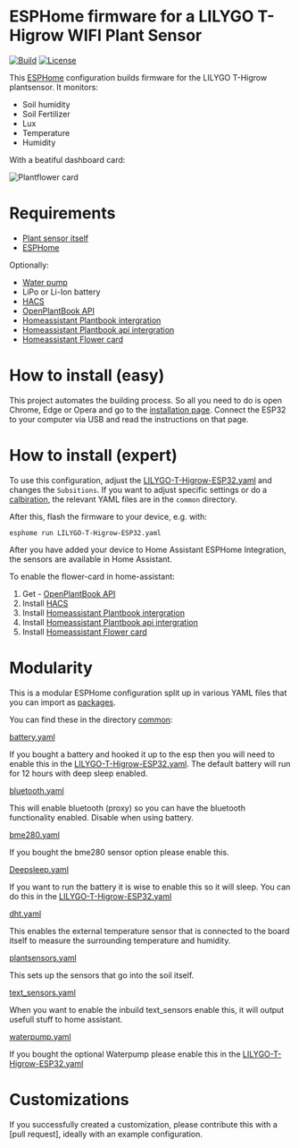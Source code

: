 # ESPHome firmware for a LILYGO T-Higrow WIFI Plant Sensor

[![Build](https://github.com/bruvv/LILYGO-T-Higrow-Esphome/actions/workflows/build.yml/badge.svg)](https://github.com/bruvv/LILYGO-T-Higrow-Esphome/actions/workflows/build.yml)
[![License](https://img.shields.io/github/license/bruvv/LILYGO-T-Higrow-Esphome.svg)](https://github.com/bruvv/LILYGO-T-Higrow-Esphome/blob/main/LICENSE)

This [ESPHome](https://esphome.io/) configuration builds firmware for the LILYGO T-Higrow plantsensor. It monitors:

- Soil humidity
- Soil Fertilizer
- Lux
- Temperature
- Humidity

With a beatiful dashboard card:

![Plantflower card](https://user-images.githubusercontent.com/203184/183286657-824a0e7f-a140-4d8e-8d6a-387070419dfd.png)

# Requirements

- [Plant sensor itself](https://s.click.aliexpress.com/e/_DlYOcRZ)
- [ESPHome](https://esphome.io/)

Optionally:

- [Water pump](https://s.click.aliexpress.com/e/_DdaMnMB)
- LiPo or Li-Ion battery
- [HACS](https://hacs.xyz/docs/setup/download/)
- [OpenPlantBook API](https://open.plantbook.io/)
- [Homeassistant Plantbook intergration](https://github.com/Olen/homeassistant-plant)
- [Homeassistant Plantbook api intergration](https://github.com/Olen/home-assistant-openplantbook)
- [Homeassistant Flower card](https://github.com/Olen/lovelace-flower-card/tree/new_plant)

# How to install (easy)

This project automates the building process. So all you need to do is open Chrome, Edge or Opera and go to the [installation page](https://bruvv.github.io/LILYGO-T-Higrow-Esphome). Connect the ESP32 to your computer via USB and read the instructions on that page.

# How to install (expert)

To use this configuration, adjust the [LILYGO-T-Higrow-ESP32.yaml](https://github.com/bruvv/LILYGO-T-Higrow-Esphome/blob/main/LILYGO-T-Higrow-ESP32.yaml) and changes the `Subsitions`. If you want to adjust specific settings or do a [calbiration](https://bruvv.github.io/LILYGO-T-Higrow-Esphome/#how-to-calibrate-the-lilygo-t-higrow-wifi-plant-sensor), the relevant YAML files are in the `common` directory.

After this, flash the firmware to your device, e.g. with:

```
esphome run LILYGO-T-Higrow-ESP32.yaml
```

After you have added your device to Home Assistant ESPHome Integration, the sensors are available in Home Assistant.

To enable the flower-card in home-assistant:

1. Get - [OpenPlantBook API](https://open.plantbook.io/)
2. Install [HACS](https://hacs.xyz/docs/setup/download/)
3. Install [Homeassistant Plantbook intergration](https://github.com/Olen/homeassistant-plant)
4. Install [Homeassistant Plantbook api intergration](https://github.com/Olen/home-assistant-openplantbook)
5. Install [Homeassistant Flower card](https://github.com/Olen/lovelace-flower-card/tree/new_plant)

# Modularity

This is a modular ESPHome configuration split up in various YAML files that you can import as [packages](https://esphome.io/guides/configuration-types.html#packages).

You can find these in the directory [common](https://github.com/bruvv/LILYGO-T-Higrow-Esphome/tree/main/common):

[battery.yaml](https://github.com/bruvv/LILYGO-T-Higrow-Esphome/blob/main/common/battery.yaml)

If you bought a battery and hooked it up to the esp then you will need to enable this in the [LILYGO-T-Higrow-ESP32.yaml](https://github.com/bruvv/LILYGO-T-Higrow-Esphome/blob/main/LILYGO-T-Higrow-ESP32.yaml). The default battery will run for 12 hours with deep sleep enabled.

[bluetooth.yaml](https://github.com/bruvv/LILYGO-T-Higrow-Esphome/blob/main/common/bluetooth.yaml)

This will enable bluetooth (proxy) so you can have the bluetooth functionality enabled. Disable when using battery.

[bme280.yaml](https://github.com/bruvv/LILYGO-T-Higrow-Esphome/blob/main/common/bme280.yaml)

If you bought the bme280 sensor option please enable this.

[Deepsleep.yaml](https://github.com/bruvv/LILYGO-T-Higrow-Esphome/blob/main/common/deepsleep.yaml)

If you want to run the battery it is wise to enable this so it will sleep. You can do this in the [LILYGO-T-Higrow-ESP32.yaml](https://github.com/bruvv/LILYGO-T-Higrow-Esphome/blob/main/LILYGO-T-Higrow-ESP32.yaml)

[dht.yaml](https://github.com/bruvv/LILYGO-T-Higrow-Esphome/blob/main/common/dht.yaml)

This enables the external temperature sensor that is connected to the board itself to measure the surrounding temperature and humidity.

[plantsensors.yaml](https://github.com/bruvv/LILYGO-T-Higrow-Esphome/blob/main/common/plantsensors.yaml)

This sets up the sensors that go into the soil itself.

[text_sensors.yaml](https://github.com/bruvv/LILYGO-T-Higrow-Esphome/blob/main/common/text_sensors.yaml)

When you want to enable the inbuild text_sensors enable this, it will output usefull stuff to home assistant.

[waterpump.yaml](https://github.com/bruvv/LILYGO-T-Higrow-Esphome/blob/main/common/waterpump.yaml)

If you bought the optional Waterpump please enable this in the [LILYGO-T-Higrow-ESP32.yaml](https://github.com/bruvv/LILYGO-T-Higrow-Esphome/blob/main/LILYGO-T-Higrow-ESP32.yaml)

# Customizations

If you successfully created a customization, please contribute this with a [pull request], ideally with an example configuration.
